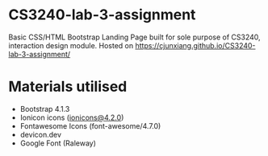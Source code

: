# CS3240-lab-3-assignment
Basic CSS/HTML Bootstrap Landing Page built for sole purpose of CS3240, interaction design module.
Hosted on https://cjunxiang.github.io/CS3240-lab-3-assignment/

# Materials utilised
- Bootstrap 4.1.3
- Ionicon icons (ionicons@4.2.0)
- Fontawesome Icons (font-awesome/4.7.0)
- devicon.dev
- Google Font (Raleway)
